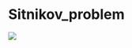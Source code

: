 # Sitnikov_problem

![](https://github.com/bdockfn/Sitnikov_problem/blob/main/Sitnikov_Problem_Konfiguration.jpg)
